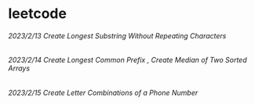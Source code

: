 # leetcode

###### 2023/2/13 Create Longest Substring Without Repeating Characters
###### 2023/2/14 Create Longest Common Prefix , Create Median of Two Sorted Arrays
###### 2023/2/15 Create Letter Combinations of a Phone Number
